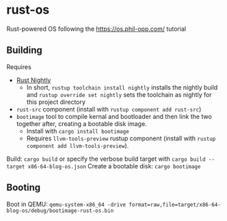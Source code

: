 # rust-os

Rust-powered OS following the https://os.phil-opp.com/ tutorial

## Building

Requires

-   [Rust Nightly](https://doc.rust-lang.org/book/appendix-07-nightly-rust.html)
    -   In short, `rustup toolchain install nightly` installs the nightly build and `rustup override set nightly` sets the toolchain as nightly for this project directory
-   `rust-src` component (install with `rustup component add rust-src`)
-   `bootimage` tool to compile kernal and bootloader and then link the two together after, creating a bootable disk image.
    -   Install with `cargo install bootimage`
    -   Requires `llvm-tools-preview` rustup component (install with `rustup component add llvm-tools-preview`).

Build: `cargo build` or specify the verbose build target with `cargo build --target x86-64-blog-os.json`
Create a bootable disk: `cargo bootimage`

## Booting

Boot in QEMU: `qemu-system-x86_64 -drive format=raw,file=target/x86-64-blog-os/debug/bootimage-rust-os.bin`
